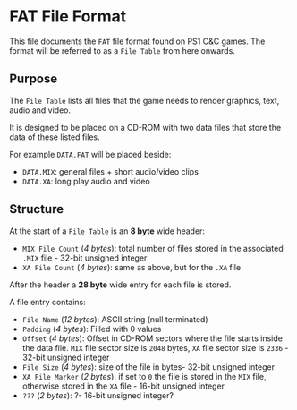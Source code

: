 # FAT File Format

This file documents the `FAT` file format found on PS1 C&C games. The format will be referred to as a `File Table` from here onwards.

## Purpose

The `File Table` lists all files that the game needs to render graphics, text, audio and video. 

It is designed to be placed on a CD-ROM with two data files that store the data of these listed files.

For example `DATA.FAT` will be placed beside:

- `DATA.MIX`: general files + short audio/video clips
- `DATA.XA`: long play audio and video

## Structure

At the start of a `File Table` is an **8 byte** wide header:

- `MIX File Count` (*4 bytes*): total number of files stored in the associated `.MIX` file - 32-bit unsigned integer
- `XA File Count` (*4 bytes*): same as above, but for the `.XA` file

After the header a **28 byte** wide entry for each file is stored.

A file entry contains:

- `File Name` (*12 bytes*): ASCII string (null terminated) 
- `Padding` (*4 bytes*): Filled with 0 values
- `Offset` (*4 bytes*): Offset in CD-ROM sectors where the file starts inside the data file. `MIX` file sector size is `2048` bytes, `XA` file sector size is `2336` - 32-bit unsigned integer
- `File Size` (*4 bytes*): size of the file in bytes- 32-bit unsigned integer
- `XA File Marker` (*2 bytes*): if set to `0` the file is stored in the `MIX` file, otherwise stored in the `XA` file - 16-bit unsigned integer
- `???` (*2 bytes*): ?- 16-bit unsigned integer?